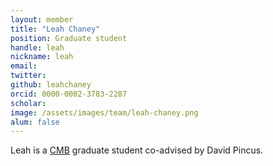 ```yaml
---
layout: member
title: "Leah Chaney"
position: Graduate student
handle: leah
nickname: leah
email: 
twitter: 
github: leahchaney
orcid: 0000-0002-3783-2287
scholar: 
image: /assets/images/team/leah-chaney.png
alum: false
---
```


Leah is a [CMB] graduate student co-advised by David Pincus.

[CMB]: https://camb.uchicago.edu/